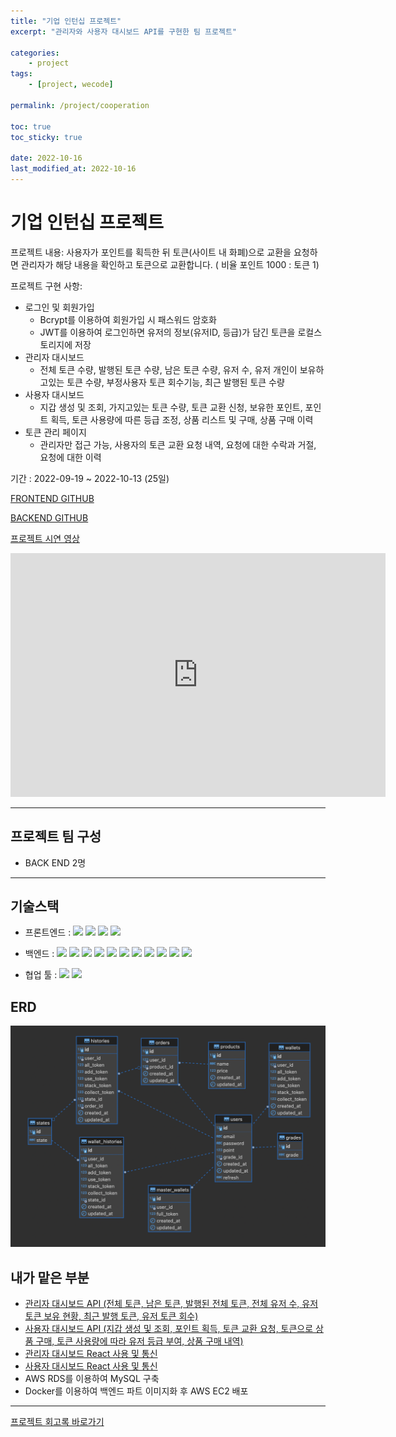 ```yaml
---
title: "기업 인턴십 프로젝트"
excerpt: "관리자와 사용자 대시보드 API를 구현한 팀 프로젝트"

categories:
    - project
tags:
    - [project, wecode]

permalink: /project/cooperation

toc: true
toc_sticky: true

date: 2022-10-16
last_modified_at: 2022-10-16
---
```


# 기업 인턴십 프로젝트

프로젝트 내용: 사용자가 포인트를 획득한 뒤 토큰(사이트 내 화폐)으로 교환을 요청하면 관리자가 해당 내용을 확인하고 토큰으로 교환합니다. ( 비율 포인트 1000 : 토큰 1)

프로젝트 구현 사항:

-   로그인 및 회원가입
    -   Bcrypt를 이용하여 회원가입 시 패스워드 암호화
    -   JWT를 이용하여 로그인하면 유저의 정보(유저ID, 등급)가 담긴 토큰을 로컬스토리지에 저장
-   관리자 대시보드
    -   전체 토큰 수량, 발행된 토큰 수량, 남은 토큰 수량, 유저 수, 유저 개인이 보유하고있는 토큰 수량, 부정사용자 토큰 회수기능, 최근 발행된 토큰 수량
-   사용자 대시보드
    -   지갑 생성 및 조회, 가지고있는 토큰 수량, 토큰 교환 신청, 보유한 포인트, 포인트 획득, 토큰 사용량에 따른 등급 조정, 상품 리스트 및 구매, 상품 구매 이력
-   토큰 관리 페이지
    -   관리자만 접근 가능, 사용자의 토큰 교환 요청 내역, 요청에 대한 수락과 거절, 요청에 대한 이력

기간 : 2022-09-19 ~ 2022-10-13 (25일)

[FRONTEND GITHUB](https://github.com/sw1104/miniter_token_FE)

[BACKEND GITHUB](https://github.com/sw1104/minister_token)

[프로젝트 시연 영상](https://www.youtube.com/watch?v=hHqvgwSLE38&ab_channel=%EC%A0%95%EC%9E%AC%ED%95%98)

<iframe width="600" height="390" src="https://www.youtube.com/embed/hHqvgwSLE38" title="MINISTER TOKEN 구현영상" frameborder="0" allow="accelerometer; autoplay; clipboard-write; encrypted-media; gyroscope; picture-in-picture" allowfullscreen></iframe>

---

## 프로젝트 팀 구성

-   BACK END 2명

---

## 기술스택

-   프론트엔드 :
    <img src="https://img.shields.io/badge/JavaScript-FFCA28?style=flat-square&logo=javascript&logoColor=white"/> <img src="https://img.shields.io/badge/React.js-58c3cc?style=flat-square&logo=React&logoColor=white"/> <img src="https://img.shields.io/badge/eslint-000066?style=flat-square&logo=eslint&logoColor=white"/> <img src="https://img.shields.io/badge/prettier-00CC00?style=flat-square&logo=eslint&logoColor=white"/>

-   백엔드 :
    <img src="https://img.shields.io/badge/JavaScript-FFCA28?style=flat-square&logo=javascript&logoColor=white"/> <img src="https://img.shields.io/badge/Node.js-008000?style=flat-square&logo=Node.js&logoColor=white"/> <img src="https://img.shields.io/badge/Express-000080?style=flat-square&logo=Express&logoColor=white"/> <img src="https://img.shields.io/badge/ MySQL8.0-6441a5?style=flat-square&logo=MySQL&logoColor=white"/> <img src="https://img.shields.io/badge/Postman-F6BB43?style=flat-square&logo=Postman&logoColor=white"/> <img src="https://img.shields.io/badge/JWT-F6BB43?style=flat-square&logo=JWT&logoColor=white"/> <img src="https://img.shields.io/badge/jest-F6BB43?style=flat-square&logo=jest&logoColor=white"/> <img src="https://img.shields.io/badge/aws(EC2)-F6BB43?style=flat-square&logo=amazonaws&logoColor=white"/> <img src="https://img.shields.io/badge/aws(vpc)-F6BB43?style=flat-square&logo=amazonaws&logoColor=white"/> <img src="https://img.shields.io/badge/aws(rds)-F6BB43?style=flat-square&logo=amazonaws&logoColor=white"/> <img src="https://img.shields.io/badge/docker-F6BB43?style=flat-square&logo=docker&logoColor=white"/>

-   협업 툴 :
    <img src="https://img.shields.io/badge/Notion-1c1c1c?style=flat-square&logo=Notion&logoColor=white"/> <img src="https://img.shields.io/badge/Slack-553830?style=flat-square&logo=Slack&logoColor=white"/>

## ERD

![](../../assets/images/posts_img/project/2022-10-23-coperERD.png)

## 내가 맡은 부분

-   [관리자 대시보드 API (전체 토큰, 남은 토큰, 발행된 전체 토큰, 전체 유저 수, 유저 토큰 보유 현황, 최근 발행 토큰, 유저 토큰 회수)](https://sangwoo.dev/project_details/cooperation/adminDashboard/backend)
-   [사용자 대시보드 API (지갑 생성 및 조회, 포인트 획득, 토큰 교환 요청, 토큰으로 상품 구매, 토큰 사용량에 따라 유저 등급 부여, 상품 구매 내역)](https://sangwoo.dev/project_details/cooperation/userDashboard/backend)
-   [관리자 대시보드 React 사용 및 통신](https://sangwoo.dev/project_details/cooperation/adminDashboard/frontend)
-   [사용자 대시보드 React 사용 및 통신](https://sangwoo.dev/project_details/cooperation/userDashboard/frontend)
-   AWS RDS를 이용하여 MySQL 구축
-   Docker를 이용하여 백엔드 파트 이미지화 후 AWS EC2 배포

---

[프로젝트 회고록 바로가기](https://sangwoo.dev/memoir/12)